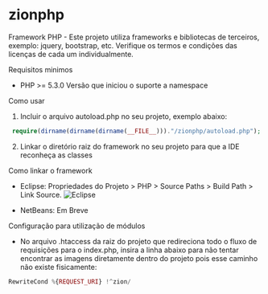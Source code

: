 # zionphp
Framework PHP - Este projeto utiliza frameworks e bibliotecas de terceiros, exemplo: jquery, bootstrap, etc. 
Verifique os termos e condições das licenças de cada um individualmente.

Requisitos minimos
- PHP >= 5.3.0 Versão que iniciou o suporte a namespace

 Como usar
 1) Incluir o arquivo autoload.php no seu projeto, exemplo abaixo: 
 
 ```php
  require(dirname(dirname(dirname(__FILE__)))."/zionphp/autoload.php");
 ```
 
 2) Linkar o diretório raiz do framework no seu projeto para que a IDE reconheça as classes
 
 Como linkar o framework
 - Eclipse: Propriedades do Projeto > PHP > Source Paths > Build Path > Link Source.
  ![Eclipse](https://raw.githubusercontent.com/vcd94xt10z/zionphp/master/frontend/zion/github/eclipse.png)
 
 - NetBeans: Em Breve
 
 Configuração para utilização de módulos
  - No arquivo .htaccess da raiz do projeto que redireciona todo o fluxo de requisições para o index.php, 
  insira a linha abaixo para não tentar encontrar as imagens diretamente dentro do projeto pois esse caminho 
  não existe fisicamente:
 
 ```php 
 RewriteCond %{REQUEST_URI} !^zion/
 ```